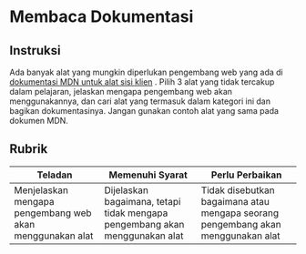 # Membaca Dokumentasi

## Instruksi

Ada banyak alat yang mungkin diperlukan pengembang web yang ada di [dokumentasi MDN untuk alat sisi klien](https://developer.mozilla.org/en-US/docs/Learn/Tools_and_testing/Understanding_client-side_tools/Overview) . Pilih 3 alat yang tidak tercakup dalam pelajaran, jelaskan mengapa pengembang web akan menggunakannya, dan cari alat yang termasuk dalam kategori ini dan bagikan dokumentasinya. Jangan gunakan contoh alat yang sama pada dokumen MDN.

## Rubrik

| Teladan                                                  | Memenuhi Syarat                                                             | Perlu Perbaikan                                                                  |
|----------------------------------------------------------|-----------------------------------------------------------------------------|----------------------------------------------------------------------------------|
| Menjelaskan mengapa pengembang web akan menggunakan alat | Dijelaskan bagaimana, tetapi tidak mengapa pengembang akan menggunakan alat | Tidak disebutkan bagaimana atau mengapa seorang pengembang akan menggunakan alat |
